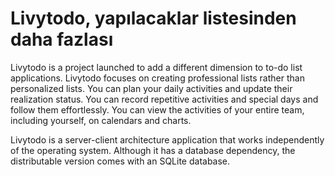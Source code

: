 # Livytodo, yapılacaklar listesinden daha fazlası

Livytodo is a project launched to add a different dimension to to-do list applications. Livytodo focuses on creating professional lists rather than personalized lists. You can plan your daily activities and update their realization status. You can record repetitive activities and special days and follow them effortlessly. You can view the activities of your entire team, including yourself, on calendars and charts.

Livytodo is a server-client architecture application that works independently of the operating system. Although it has a database dependency, the distributable version comes with an SQLite database.


